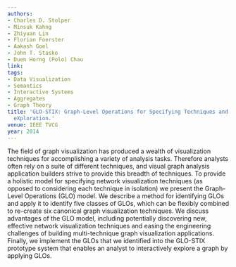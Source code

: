 ```yaml
---
authors:
- Charles D. Stolper
- Minsuk Kahng
- Zhiyuan Lin
- Florian Foerster
- Aakash Goel
- John T. Stasko
- Duen Horng (Polo) Chau
link:
tags:
- Data Visualization
- Semantics
- Interactive Systems
- Aggregates
- Graph Theory
title: 'GLO-STIX: Graph-Level Operations for Specifying Techniques and Interactive
  eXploration.'
venue: IEEE TVCG
year: 2014
---
```

The field of graph visualization has produced a wealth of visualization techniques for accomplishing a variety of analysis tasks. Therefore analysts often rely on a suite of different techniques, and visual graph analysis application builders strive to provide this breadth of techniques. To provide a holistic model for specifying network visualization techniques (as opposed to considering each technique in isolation) we present the Graph-Level Operations (GLO) model. We describe a method for identifying GLOs and apply it to identify five classes of GLOs, which can be flexibly combined to re-create six canonical graph visualization techniques. We discuss advantages of the GLO model, including potentially discovering new, effective network visualization techniques and easing the engineering challenges of building multi-technique graph visualization applications. Finally, we implement the GLOs that we identified into the GLO-STIX prototype system that enables an analyst to interactively explore a graph by applying GLOs.